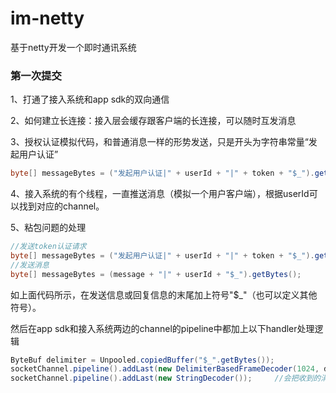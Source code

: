 # im-netty
基于netty开发一个即时通讯系统

### 第一次提交

1、打通了接入系统和app sdk的双向通信

2、如何建立长连接：接入层会缓存跟客户端的长连接，可以随时互发消息

3、授权认证模拟代码，和普通消息一样的形势发送，只是开头为字符串常量“发起用户认证”

```java
byte[] messageBytes = ("发起用户认证|" + userId + "|" + token + "$_").getBytes();
```

4、接入系统的有个线程，一直推送消息（模拟一个用户客户端），根据userId可以找到对应的channel。

5、粘包问题的处理

```java
//发送token认证请求
byte[] messageBytes = ("发起用户认证|" + userId + "|" + token + "$_").getBytes();
//发送消息
byte[] messageBytes = (message + "|" + userId + "$_").getBytes();
```

如上面代码所示，在发送信息或回复信息的末尾加上符号"$_"（也可以定义其他符号）。

然后在app sdk和接入系统两边的channel的pipeline中都加上以下handler处理逻辑

```java
ByteBuf delimiter = Unpooled.copiedBuffer("$_".getBytes());
socketChannel.pipeline().addLast(new DelimiterBasedFrameDecoder(1024, delimiter));
socketChannel.pipeline().addLast(new StringDecoder());     //会把收到的消息直接转为String，而不是ByteBuf
```